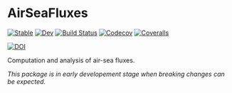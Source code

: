# AirSeaFluxes

[![Stable](https://img.shields.io/badge/docs-stable-blue.svg)](https://JuliaOcean.github.io/AirSeaFluxes.jl/stable)
[![Dev](https://img.shields.io/badge/docs-dev-blue.svg)](https://JuliaOcean.github.io/AirSeaFluxes.jl/dev)
[![Build Status](https://travis-ci.org/JuliaOcean/AirSeaFluxes.jl.svg?branch=master)](https://travis-ci.org/JuliaOcean/AirSeaFluxes.jl)
[![Codecov](https://codecov.io/gh/JuliaOcean/AirSeaFluxes.jl/branch/master/graph/badge.svg)](https://codecov.io/gh/JuliaOcean/AirSeaFluxes.jl)
[![Coveralls](https://coveralls.io/repos/github/JuliaOcean/AirSeaFluxes.jl/badge.svg?branch=master)](https://coveralls.io/github/JuliaOcean/AirSeaFluxes.jl?branch=master)

[![DOI](https://zenodo.org/badge/240934721.svg)](https://zenodo.org/badge/latestdoi/240934721)

Computation and analysis of air-sea fluxes. 

_This package is in early developement stage when breaking changes can be expected._
